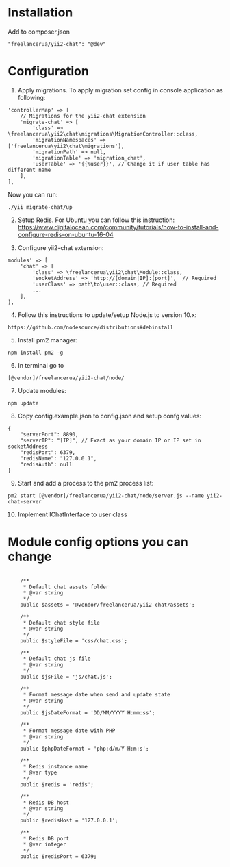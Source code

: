 # Installation
Add to composer.json
```
"freelancerua/yii2-chat": "@dev"
```

# Configuration
1. Apply migrations. To apply migration set config in console application as following:
```
'controllerMap' => [
    // Migrations for the yii2-chat extension
    'migrate-chat' => [
        'class' => \freelancerua\yii2\chat\migrations\MigrationController::class,
        'migrationNamespaces' => ['freelancerua\yii2\chat\migrations'],
        'migrationPath' => null,
        'migrationTable' => 'migration_chat',
        'userTable' => '{{%user}}', // Change it if user table has different name  
    ],
],
```
Now you can run:
```
./yii migrate-chat/up
```

2. Setup Redis. For Ubuntu you can follow this instruction:
https://www.digitalocean.com/community/tutorials/how-to-install-and-configure-redis-on-ubuntu-16-04

3. Configure yii2-chat extension:
```
modules' => [
    'chat' => [
        'class' => \freelancerua\yii2\chat\Module::class,
        'socketAddress' => 'http://[domain|IP]:[port]',  // Required
        'userClass' => path\to\user::class, // Required
        ...
    ],
],
```

4. Follow this instructions to update/setup Node.js to version 10.x:
```
https://github.com/nodesource/distributions#debinstall
```

5. Install pm2 manager:
```
npm install pm2 -g
```

6. In terminal go to 
```
[@vendor]/freelancerua/yii2-chat/node/
```

7. Update modules:
```
npm update
```

8. Copy config.example.json to config.json and setup confg values:
```
{
    "serverPort": 8890,
    "serverIP": "[IP]", // Exact as your domain IP or IP set in socketAddress
    "redisPort": 6379,
    "redisName": "127.0.0.1",
    "redisAuth": null
}
```

9. Start and add a process to the pm2 process list:
```
pm2 start [@vendor]/freelancerua/yii2-chat/node/server.js --name yii2-chat-server
```

10. Implement IChatInterface to user class

# Module config options you can change
```

    /**
     * Default chat assets folder
     * @var string
     */
    public $assets = '@vendor/freelancerua/yii2-chat/assets';
    
    /**
     * Default chat style file
     * @var string
     */
    public $styleFile = 'css/chat.css';
    
    /**
     * Default chat js file
     * @var string
     */
    public $jsFile = 'js/chat.js';
    
    /**
     * Format message date when send and update state
     * @var string
     */
    public $jsDateFormat = 'DD/MM/YYYY H:mm:ss';
    
    /**
     * Format message date with PHP
     * @var string
     */
    public $phpDateFormat = 'php:d/m/Y H:m:s';
    
    /**
     * Redis instance name
     * @var type 
     */
    public $redis = 'redis';
    
    /**
     * Redis DB host
     * @var string
     */
    public $redisHost = '127.0.0.1';
    
    /**
     * Redis DB port
     * @var integer
     */
    public $redisPort = 6379;

```
